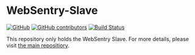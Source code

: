 # WebSentry-Slave

[![GitHub](https://img.shields.io/github/license/websentry/WebSentry-Slave.svg)](https://github.com/websentry/WebSentry-Slave/blob/master/LICENSE)
[![GitHub contributors](https://img.shields.io/github/contributors/websentry/WebSentry-Slave.svg)](https://github.com/websentry/WebSentry-Slave/graphs/contributors)
[![Build Status](https://travis-ci.com/websentry/WebSentry-Slave.svg?branch=master)](https://travis-ci.com/websentry/WebSentry-Slave)

This repository only holds the WebSentry Slave. For more details, please visit [the main repositiory](https://github.com/websentry/WebSentry).
